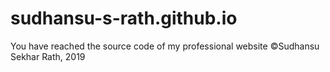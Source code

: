 # sudhansu-s-rath.github.io
You have reached the source code of my professional website
©Sudhansu Sekhar Rath, 2019